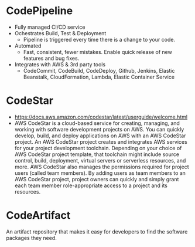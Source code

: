 # CodePipeline
- Fully managed CI/CD service
- Ochestrates Build, Test & Deployment
    - Pipeline is triggered every time there is a change to your code.
- Automated
    - Fast, consistent, fewer mistakes. Enable quick release of new features and bug fixes.
- Integrates with AWS & 3rd party tools
    - CodeCommit, CodeBuild, CodeDeploy, Github, Jenkins, Elastic Beanstalk, CloudFormation, Lambda, Elastic Container Service

# CodeStar
- <https://docs.aws.amazon.com/codestar/latest/userguide/welcome.html>
- AWS CodeStar is a cloud-based service for creating, managing, and working with software development projects on AWS. You can quickly develop, build, and deploy applications on AWS with an AWS CodeStar project. An AWS CodeStar project creates and integrates AWS services for your project development toolchain. Depending on your choice of AWS CodeStar project template, that toolchain might include source control, build, deployment, virtual servers or serverless resources, and more. AWS CodeStar also manages the permissions required for project users (called team members). By adding users as team members to an AWS CodeStar project, project owners can quickly and simply grant each team member role-appropriate access to a project and its resources.

# CodeArtifact
An artifact repository that makes it easy for developers to find the software packages they need.